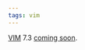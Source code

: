 ```yaml
---
tags: vim
---
```


[VIM](/wiki/VIM) 7.3 [coming soon](http://groups.google.com/group/vim_use/browse_thread/thread/a6507cfd8470f19e).
